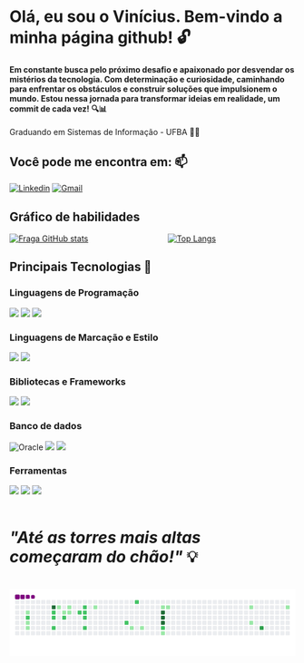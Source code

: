 #  Olá, eu sou o Vinícius. Bem-vindo a minha página github! 🔓

#### Em constante busca pelo próximo desafio e apaixonado por desvendar os mistérios da tecnologia. Com determinação e curiosidade, caminhando para enfrentar os obstáculos e construir soluções que impulsionem o mundo. Estou nessa jornada para transformar ideias em realidade, um commit de cada vez! 🔍📊
 
Graduando em Sistemas de Informação - UFBA 🧑‍💻

## Você pode me encontra em: 📫
[![Linkedin](https://img.shields.io/badge/-LinkedIn-%230077B5?style=for-the-badge&logo=linkedin&logoColor=white)](https://www.https://www.linkedin.com/in/vini-felix/)
[![Gmail](https://img.shields.io/badge/-Gmail-%23333?style=for-the-badge&logo=gmail&logoColor=white)](mailto:vfelix1998@gmail.com)

## Gráfico de habilidades
<div style="display: flex;">
  <a href="https://github.com/galego-vinicius">
    <img width="49%" height="180em" src="https://github-readme-stats.vercel.app/api?username=galego-vinicius&show_icons=true&theme=dracula&count_private=true" alt="Fraga GitHub stats" />
  </a>
  <a href="https://github.com/anuraghazra/github-readme-stats" style="margin: auto;">
    <img width="49%" height="180em" src="https://github-readme-stats.vercel.app/api/top-langs/?username=galego-vinicius&layout=compact&theme=dracula" alt="Top Langs" />
  </a>
</div>

## Principais Tecnologias 🚀

### Linguagens de Programação
<div style="display: inline_block">
<img src="https://img.shields.io/badge/java-%23ED8B00.svg?style=for-the-badge&logo=openjdk&logoColor=white" />
<img src="https://img.shields.io/badge/JavaScript-F7DF1E?style=for-the-badge&logo=javascript&logoColor=414141" />
<img src="https://img.shields.io/badge/TypeScript-007ACC?style=for-the-badge&logo=typescript&logoColor=white" />
</div>

###  Linguagens de Marcação e Estilo
<div style="display: inline_block">
<img src="https://img.shields.io/badge/HTML-e06b12?style=for-the-badge&logo=html5&logoColor=white" />
<img src="https://img.shields.io/badge/CSS-1283e0?&style=for-the-badge&logo=css3&logoColor=white" />
</div>

### Bibliotecas e Frameworks
<div style="display: inline_block">
<img src="https://img.shields.io/badge/spring-%236DB33F.svg?style=for-the-badge&logo=spring&logoColor=white" />
<img src="https://img.shields.io/badge/Angular-DD0031?style=for-the-badge&logo=angular&logoColor=white" />
</div>

### Banco de dados
<div style="display: inline_block">
<img alt="Oracle" src ="https://img.shields.io/badge/oracle-%23F00000.svg?style=for-the-badge&logo=oracle&logoColor=white" />
<img src="https://img.shields.io/badge/MongoDB-%234ea94b.svg?style=for-the-badge&logo=mongodb&logoColor=white" />
<img src="https://img.shields.io/badge/PostgreSQL-316192?style=for-the-badge&logo=postgresql&logoColor=white"/>
</div>

### Ferramentas
<div style="display: inline_block">
<img src="https://img.shields.io/badge/GIT-E44C30?style=for-the-badge&logo=git&logoColor=white" />
<img src="https://img.shields.io/badge/Vscode-007ACC?style=for-the-badge&logo=visual-studio-code&logoColor=white" />
<img src="https://img.shields.io/badge/Postman-FF6C37.svg?style=for-the-badge&logo=Postman&logoColor=white" /> <br><br/>
</div>

# _"Até as torres mais altas começaram do chão!"_ 💡

# ![snake gif](https://github.com/galego-vinicius/galego-vinicius/blob/output/github-contribution-grid-snake.gif)
